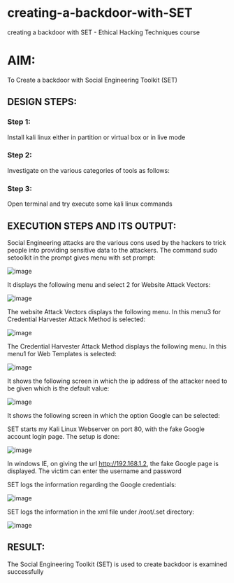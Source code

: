 # creating-a-backdoor-with-SET
creating a backdoor with SET - Ethical Hacking Techniques course

# AIM:
To Create a backdoor with Social Engineering Toolkit (SET)

## DESIGN STEPS:

### Step 1:

Install kali linux either in partition or virtual box or in live mode


### Step 2:

Investigate on the various categories of tools as follows:

### Step 3:

Open terminal and try execute some kali linux commands

## EXECUTION STEPS AND ITS OUTPUT:
Social Engineering attacks are the various cons used by the hackers to trick people into providing sensitive data to the attackers. 
The command sudo setoolkit in the prompt gives menu with set prompt:

![image](https://github.com/MARXINLIJO/creating-a-backdoor-with-SET/assets/145742540/477ee989-8938-495c-aece-8e05fac13fda)

It displays the following menu and select 2 for Website Attack Vectors:

![image](https://github.com/MARXINLIJO/creating-a-backdoor-with-SET/assets/145742540/ed813e63-6668-4e76-b046-0af8c2a26445)

The website Attack Vectors displays the following menu. In this menu3 for Credential Harvester Attack Method is selected:

![image](https://github.com/MARXINLIJO/creating-a-backdoor-with-SET/assets/145742540/c7cb205b-1fe0-4f35-9cbc-005623064083)

The Credential Harvester Attack Method displays the following menu. In this menu1 for Web Templates is selected:

![image](https://github.com/MARXINLIJO/creating-a-backdoor-with-SET/assets/145742540/94959fe0-5cbb-4322-a78d-6811dc3d06a6)

 It shows the following screen in which the ip address of the attacker need to be given which is the default value:


![image](https://github.com/MARXINLIJO/creating-a-backdoor-with-SET/assets/145742540/72c3b51b-f4dd-44e6-9969-5899679d2115)

It shows the following screen in which the option Google can be selected:


SET starts my Kali Linux Webserver on port 80, with the fake Google account login page. The setup is done: 

![image](https://github.com/MARXINLIJO/creating-a-backdoor-with-SET/assets/145742540/df1475b7-df8e-4bcb-9ac2-b4eb730c72da)

In windows IE, on giving the url http://192.168.1.2, the fake Google page is displayed. The victim can enter the username and password

SET logs the information regarding the Google credentials:

![image](https://github.com/MARXINLIJO/creating-a-backdoor-with-SET/assets/145742540/7ac54101-51b4-4a45-ac61-92b0b2336568)

SET logs the information in the xml file under /root/.set directory:

![image](https://github.com/MARXINLIJO/creating-a-backdoor-with-SET/assets/145742540/ae90cd90-259b-46f5-947b-69533bbf951c)

## RESULT:
The Social Engineering Toolkit (SET) is used to create backdoor is  examined successfully
